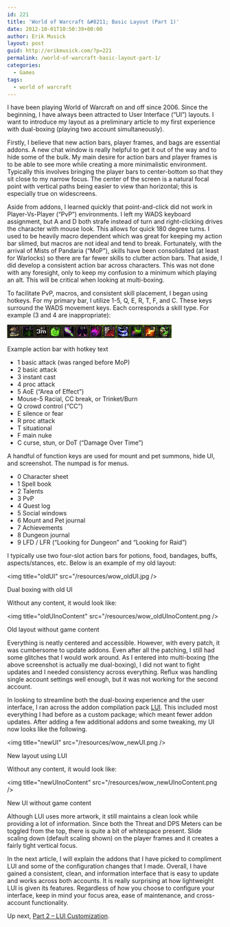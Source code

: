 ```yaml
---
id: 221
title: 'World of Warcraft &#8211; Basic Layout (Part 1)'
date: 2012-10-01T10:50:39+00:00
author: Erik Musick
layout: post
guid: http://erikmusick.com/?p=221
permalink: /world-of-warcraft-basic-layout-part-1/
categories:
  - Games
tags:
  - world of warcraft
---
```

I have been playing World of Warcraft on and off since 2006. Since the beginning, I have always been attracted to User Interface (&#8220;UI&#8221;) layouts. I want to introduce my layout as a preliminary article to my first experience with dual-boxing (playing two account simultaneously).

Firstly, I believe that new action bars, player frames, and bags are essential addons. A new chat window is really helpful to get it out of the way and to hide some of the bulk. My main desire for action bars and player frames is to be able to see more while creating a more minimalistic environment. Typically this involves bringing the player bars to center-bottom so that they sit close to my narrow focus. The center of the screen is a natural focal point with vertical paths being easier to view than horizontal; this is especially true on widescreens.

Aside from addons, I learned quickly that point-and-click did not work in Player-Vs-Player (&#8220;PvP&#8221;) environments. I left my WADS keyboard assignment, but A and D both strafe instead of turn and right-clicking drives the character with mouse look. This allows for quick 180 degree turns. I used to be heavily macro dependent which was great for keeping my action bar slimed, but macros are not ideal and tend to break. Fortunately, with the arrival of Mists of Pandaria (&#8220;MoP&#8221;), skills have been consolidated (at least for Warlocks) so there are far fewer skills to clutter action bars. That aside, I did develop a consistent action bar across characters. This was not done with any foresight, only to keep my confusion to a minimum which playing an alt. This will be critical when looking at multi-boxing.

To facilitate PvP, macros, and consistent skill placement, I began using hotkeys. For my primary bar, I utilize 1-5, Q, E, R, T, F, and C. These keys surround the WADS movement keys. Each corresponds a skill type. For example (3 and 4 are inappropriate):

<img title="wow_actionBar" src="/resources/wow_actionBar.png" alt="Action bar" />

Example action bar with hotkey text

  * 1 basic attack (was ranged before MoP)
  * 2 basic attack
  * 3 instant cast
  * 4 proc attack
  * 5 AoE (&#8220;Area of Effect&#8221;)
  * Mouse-5 Racial, CC break, or Trinket/Burn
  * Q crowd control (&#8220;CC&#8221;)
  * E silence or fear
  * R proc attack
  * T situational
  * F main nuke
  * C curse, stun, or DoT (&#8220;Damage Over Time&#8221;)

A handful of function keys are used for mount and pet summons, hide UI, and screenshot. The numpad is for menus.

  * 0 Character sheet
  * 1 Spell book
  * 2 Talents
  * 3 PvP
  * 4 Quest log
  * 5 Social windows
  * 6 Mount and Pet journal
  * 7 Achievements
  * 8 Dungeon journal
  * 9 LFD / LFR (&#8220;Looking for Dungeon&#8221; and &#8220;Looking for Raid&#8221;)

I typically use two four-slot action bars for potions, food, bandages, buffs, aspects/stances, etc. Below is an example of my old layout:

<img title="oldUI" src="/resources/wow_oldUI.jpg />
  
Dual boxing with old UI

Without any content, it would look like:

<img title="oldUInoContent" src="/resources/wow_oldUInoContent.png />
  
Old layout without game content

Everything is neatly centered and accessible. However, with every patch, it was cumbersome to update addons. Even after all the patching, I still had some glitches that I would work around. As I entered into multi-boxing (the above screenshot is actually me dual-boxing), I did not want to fight updates and I needed consistency across everything. Reflux was handling single account settings well enough, but it was not working for the second account.

In looking to streamline both the dual-boxing experience and the user interface, I ran across the addon compilation pack [LUI](http://lui.maydia.org/ "LUI Homepage"). This included most everything I had before as a custom package; which meant fewer addon updates. After adding a few additional addons and some tweaking, my UI now looks like the following.

<img title="newUI" src="/resources/wow_newUI.png />
  
New layout using LUI

Without any content, it would look like:

<img title="newUInoContent" src="/resources/wow_newUInoContent.png />
  
New UI without game content

Although LUI uses more artwork, it still maintains a clean look while providing a lot of information. Since both the Threat and DPS Meters can be toggled from the top, there is quite a bit of whitespace present. Slide scaling down (default scaling shown) on the player frames and it creates a fairly tight vertical focus.

In the next article, I will explain the addons that I have picked to compliment LUI and some of the configuration changes that I made. Overall, I have gained a consistent, clean, and information interface that is easy to update and works across both accounts. It is really surprising at how lightweight LUI is given its features. Regardless of how you choose to configure your interface, keep in mind your focus area, ease of maintenance, and cross-account functionality.

Up next, [Part 2 &#8211; LUI Customization](http://erikmusick.com/world-of-warcraft-lui-customization-part-2.html "World of Warcraft – LUI Customization (Part 2)").
